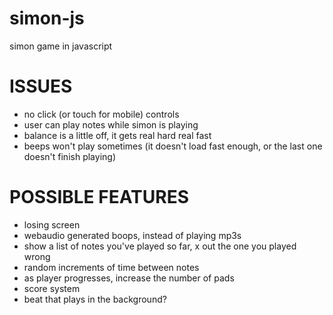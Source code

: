 # simon-js
simon game in javascript


# ISSUES

- no click (or touch for mobile) controls
- user can play notes while simon is playing
- balance is a little off, it gets real hard real fast
- beeps won't play sometimes (it doesn't load fast enough, or the last one doesn't finish playing)


# POSSIBLE FEATURES

- losing screen
- webaudio generated boops, instead of playing mp3s
- show a list of notes you've played so far, x out the one you played wrong
- random increments of time between notes
- as player progresses, increase the number of pads
- score system
- beat that plays in the background?
